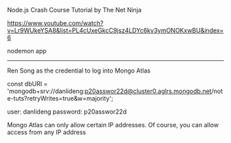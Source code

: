 Node.js Crash Course Tutorial by The Net Ninja

https://www.youtube.com/watch?v=Lr9WUkeYSA8&list=PL4cUxeGkcC9jsz4LDYc6kv3ymONOKxwBU&index=6

nodemon app

-------------------------------------------------------------
Ren Song as the credential to log into Mongo Atlas

const dbURI = 'mongodb+srv://danlideng:p20asswor22d@cluster0.aglrs.mongodb.net/note-tuts?retryWrites=true&w=majority';

user: danlideng
password: p20asswor22d

Mongo Atlas can only allow certain IP addresses. Of course, you can allow access from any IP address